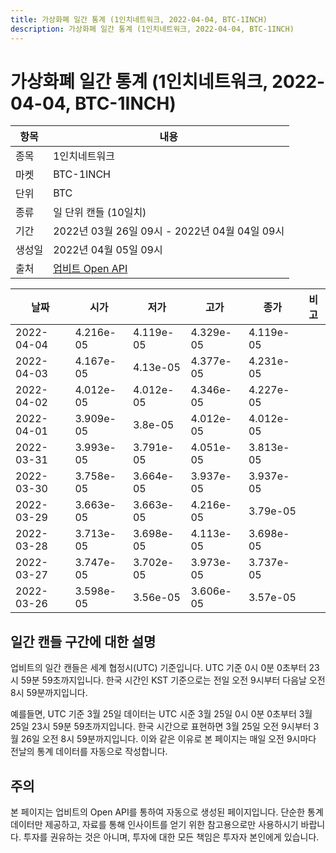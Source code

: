 ```yaml
---
title: 가상화폐 일간 통계 (1인치네트워크, 2022-04-04, BTC-1INCH)
description: 가상화폐 일간 통계 (1인치네트워크, 2022-04-04, BTC-1INCH)
---
```



가상화폐 일간 통계 (1인치네트워크, 2022-04-04, BTC-1INCH)
===

|항목|내용|
|--|--|
|종목|1인치네트워크|
|마켓|BTC-1INCH|
|단위|BTC|
|종류|일 단위 캔들 (10일치)|
|기간|2022년 03월 26일 09시 - 2022년 04월 04일 09시|
|생성일|2022년 04월 05일 09시|
|출처|[업비트 Open API](https://docs.upbit.com)|


|날짜|시가|저가|고가|종가|비고|
|--|--|--|--|--|--|
|2022-04-04|4.216e-05|4.119e-05|4.329e-05|4.119e-05|    |
|2022-04-03|4.167e-05|4.13e-05|4.377e-05|4.231e-05|    |
|2022-04-02|4.012e-05|4.012e-05|4.346e-05|4.227e-05|    |
|2022-04-01|3.909e-05|3.8e-05|4.012e-05|4.012e-05|    |
|2022-03-31|3.993e-05|3.791e-05|4.051e-05|3.813e-05|    |
|2022-03-30|3.758e-05|3.664e-05|3.937e-05|3.937e-05|    |
|2022-03-29|3.663e-05|3.663e-05|4.216e-05|3.79e-05|    |
|2022-03-28|3.713e-05|3.698e-05|4.113e-05|3.698e-05|    |
|2022-03-27|3.747e-05|3.702e-05|3.973e-05|3.737e-05|    |
|2022-03-26|3.598e-05|3.56e-05|3.606e-05|3.57e-05|    |


일간 캔들 구간에 대한 설명
---


업비트의 일간 캔들은 세계 협정시(UTC) 기준입니다. 
UTC 기준 0시 0분 0초부터 23시 59분 59초까지입니다. 
한국 시간인 KST 기준으로는 전일 오전 9시부터 다음날 오전 8시 59분까지입니다. 


예를들면, UTC 기준 3월 25일 데이터는 UTC 시준 3월 25일 0시 0분 0초부터 3월 25일 23시 59분 59초까지입니다. 
한국 시간으로 표현하면 3월 25일 오전 9시부터 3월 26일 오전 8시 59분까지입니다. 
이와 같은 이유로 본 페이지는 매일 오전 9시마다 전날의 통계 데이터를 자동으로 작성합니다. 


주의
---


본 페이지는 업비트의 Open API를 통하여 자동으로 생성된 페이지입니다. 
단순한 통계 데이터만 제공하고, 자료를 통해 인사이트를 얻기 위한 참고용으로만 사용하시기 바랍니다. 
투자를 권유하는 것은 아니며, 투자에 대한 모든 책임은 투자자 본인에게 있습니다. 
